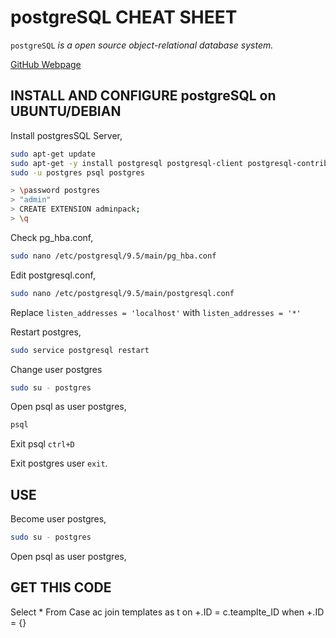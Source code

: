 # postgreSQL CHEAT SHEET

`postgreSQL` _is a open source object-relational database system._

[GitHub Webpage](https://jeffdecola.github.io/my-cheat-sheets/)

## INSTALL AND CONFIGURE postgreSQL on UBUNTU/DEBIAN

Install postgresSQL Server,

```bash
sudo apt-get update
sudo apt-get -y install postgresql postgresql-client postgresql-contrib
sudo -u postgres psql postgres

> \password postgres
> "admin"
> CREATE EXTENSION adminpack;
> \q
```

Check pg_hba.conf,

```bash
sudo nano /etc/postgresql/9.5/main/pg_hba.conf
```

Edit postgresql.conf,

```bash
sudo nano /etc/postgresql/9.5/main/postgresql.conf
```

Replace `listen_addresses = 'localhost'` with `listen_addresses = '*'`

Restart postgres,

```bash
sudo service postgresql restart
```

Change user postgres

```bash
sudo su - postgres
```

Open psql as user postgres,

```bash
psql
```

Exit psql `ctrl+D` 

Exit postgres user `exit`.

## USE

Become user postgres,

```bash
sudo su - postgres
```

Open psql as user postgres,

## GET THIS CODE
 
 
Select * From Case ac
join templates as t
    on +.ID = c.teamplte_ID
    when +.ID = {}

